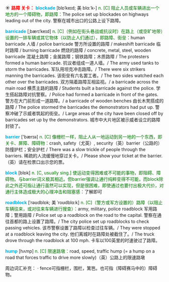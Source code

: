 ☀ <font color="red">**路障 关卡：**</font>
<font color="sky blue">**blockade**</font> [blɒˈkeɪd; 美 blɑ:ˈk-]
<font color="rgb(227, 108, 9)">n. [C] 阻止人员或车辆进出一个地方的一个障碍物，即路障：</font>The police set up blockades on highways leading out of the city. 警察在城市出口的公路上设下路障。           

<font color="sky blue">**barricade**</font> [ˌbærɪˈkeɪd]
<font color="rgb(227, 108, 9)">n. [C]（例如在街头巷战或抗议时）在路上（或空旷地带）设置的一排车辆或其它物体（以防止人们通过），即路障、街垒：</font>human barricade 人墙 / police barricade 警方所设置的路障 / makeshift barricade 临时路障 / burning barricade 燃烧的路障 / concrete, metal, steel, wooden barricade 混凝土路障；金属路障；钢铁路障；木质路障 / The protesters formed a human barricade. 抗议者组成一道人墙。/ The army used tanks to storm the barricades. 军队用坦克冲击路障。/ There were six strikers manning the barricades. 该街垒有六名罢工者。/ The two sides watched each other over the barricades. 双方隔着路障互相监视。/ a barricade across the main road 横贯主路的路障 / Students built a barricade against the police. 学生搭起路障对抗警察。/ Police had formed a barricade in front of the gates. 警方在大门前形成一道路障。/ a barricade of wooden benches 由长木凳搭成的路障 / The police stormed the barricades the demonstrators had put up. 警察冲破了示威者筑起的街垒。/ Large areas of the city have been closed off by barricades set up by the demonstrators. 城市中大片地区被示威者设立的路障封锁了。

<font color="sky blue">**barrier**</font> ['bærɪə] 
<font color="rgb(227, 108, 9)">n. [C] 像栅栏一样，阻止人从一地运动到另一地的一个东西，即关卡、屏障、障碍物：</font>crash, safety（尤英）, security（英）barrier（公路的）防撞护栏；安全护栏 / There was a slow trickle of people through the barriers. 稀疏的人流缓慢地穿过关卡。/ Please show your ticket at the barrier.（英）请在检票口出示您的票。

<font color="sky blue">**block**</font> [blɒk] 
<font color="rgb(227, 108, 9)">n. [C, usually sing.] 使运动变得困难或不可能的事物，即阻碍、障碍物。与barrier词义极其相近。但barrier强调让通行纯粹变得不可能，而block除此之外还可指让通行虽然可以实现，但是很困难，即使通过也要付出极大代价，对通行主体造成极大的心理冲击和阻塞感：</font>了解即可
                      
<font color="sky blue">**roadblock**</font> [ˈrəʊdblɒk; 美 ˈroʊdblɑ:k]
<font color="rgb(227, 108, 9)">n. [C]（警方或军方设置的）路障（以阻止车辆往来，或对往来车辆进行搜查）：</font>army, military, police roadblock 军用路障；警用路障 / Police set up a roadblock on the road to the capital. 警察在通往首都的路上设置了路障。/ The city police set up roadblocks to check passing vehicles. 该市警察设置了路障以检查过往车辆。/ They were stopped at a roadblock leaving the city. 他们离城时在路障处被截住了。/ The truck drove through the roadblock at 100 mph. 卡车以100英里的时速驶过了路障。

<font color="sky blue">**hump**</font> [hʌmp]
<font color="rgb(227, 108, 9)">n. [C] 限速路墩：</font>road, speed, traffic hump (= a hump on a road that forces traffic to drive more slowly)（英）公路上的限速路墩

周边词汇补充：
· fence可指栅栏，围栏，篱笆。也可指（障碍赛马中的）障碍物。


